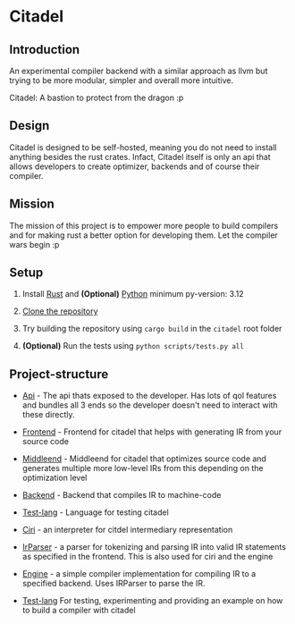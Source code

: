 # Citadel

## Introduction

An experimental compiler backend with a similar approach as llvm but trying to be more modular, simpler and overall more intuitive.

Citadel: A bastion to protect from the dragon :p

## Design

Citadel is designed to be self-hosted, meaning you do not need to install anything besides the rust crates. Infact, Citadel itself is only an api that allows developers to create optimizer, backends and of course their compiler.

## Mission

The mission of this project is to empower more people to build compilers and for making rust a better option for developing them. Let the compiler wars begin :p

## Setup

1. Install [Rust](https://www.rust-lang.org/) and **(Optional)** [Python](https://www.python.org/) minimum py-version: 3.12

2. [Clone the repository](https://docs.github.com/en/repositories/creating-and-managing-repositories/cloning-a-repository)

3. Try building the repository using `cargo build` in the `citadel` root folder

4. **(Optional)** Run the tests using `python scripts/tests.py all`

## Project-structure

- [Api](crates/api) - The api thats exposed to the developer. Has lots of qol features and bundles all 3 ends so the developer doesn't need to interact with these directly.

- [Frontend](crates/frontend) - Frontend for citadel that helps with generating IR from your source code

- [Middleend](crates/middleend) - Middleend for citadel that optimizes source code and generates multiple more low-level IRs from this depending on the optimization level

- [Backend](crates/backend) - Backend that compiles IR to machine-code

- [Test-lang](crates/test-lang) - Language for testing citadel

- [Ciri](crates/ciri) - an interpreter for citdel intermediary representation

- [IrParser](crates/irparser) - a parser for tokenizing and parsing IR into valid IR statements as specified in the frontend. This is also used for ciri and the engine

- [Engine](crates/engine) - a simple compiler implementation for compiling IR to a specified backend. Uses IRParser to parse the IR.

- [Test-lang](test-lang) For testing, experimenting and providing an example on how to build a compiler with citadel
